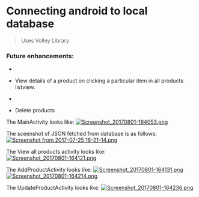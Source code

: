 # Connecting android to local database

>Uses Volley Library

### Future enhancements:
* ~~~Create products from android phone.~~~
* View details of a product on clicking a particular item in all products listview.
* ~~~Update existing products.~~~
* Delete products

The MainActivity looks like:
[![Screenshot_20170801-164053.png](https://s3.postimg.org/tjaitdk43/Screenshot_20170801-164053.png)](https://postimg.org/image/rrhjyh0r3/)

The sceenshot of JSON fetched from database is as follows:
[![Screenshot from 2017-07-25 16-21-14.png](https://s21.postimg.org/eq4821bc7/Screenshot_from_2017-07-25_16-21-14.png)](https://postimg.org/image/l3tb5ag83/)

The View all products activity looks like:
[![Screenshot_20170801-164121.png](https://s3.postimg.org/9sianiadv/Screenshot_20170801-164121.png)](https://postimg.org/image/wh7hn2rrj/)

The AddProductActivity looks like:
[![Screenshot_20170801-164131.png](https://s3.postimg.org/sjk7xo4yb/Screenshot_20170801-164131.png)](https://postimg.org/image/hjz0m2ej3/)
[![Screenshot_20170801-164214.png](https://s3.postimg.org/pbfqkmioj/Screenshot_20170801-164214.png)](https://postimg.org/image/m4l70zy8f/)

The UpdateProductActivity looks like:
[![Screenshot_20170801-164236.png](https://s3.postimg.org/yaaebecyb/Screenshot_20170801-164236.png)](https://postimg.org/image/6mxoxarrj/)
